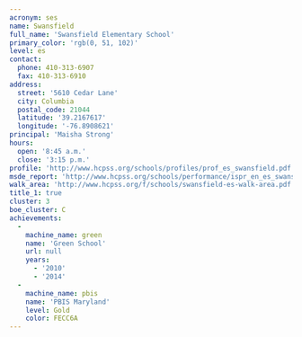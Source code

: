 ```yaml
---
acronym: ses
name: Swansfield
full_name: 'Swansfield Elementary School'
primary_color: 'rgb(0, 51, 102)'
level: es
contact:
  phone: 410-313-6907
  fax: 410-313-6910
address:
  street: '5610 Cedar Lane'
  city: Columbia
  postal_code: 21044
  latitude: '39.2167617'
  longitude: '-76.8908621'
principal: 'Maisha Strong'
hours:
  open: '8:45 a.m.'
  close: '3:15 p.m.'
profile: 'http://www.hcpss.org/schools/profiles/prof_es_swansfield.pdf'
msde_report: 'http://www.hcpss.org/schools/performance/ispr_en_es_swansfield.pdf'
walk_area: 'http://www.hcpss.org/f/schools/swansfield-es-walk-area.pdf'
title_1: true
cluster: 3
boe_cluster: C
achievements:
  -
    machine_name: green
    name: 'Green School'
    url: null
    years:
      - '2010'
      - '2014'
  -
    machine_name: pbis
    name: 'PBIS Maryland'
    level: Gold
    color: FECC6A
---
```

